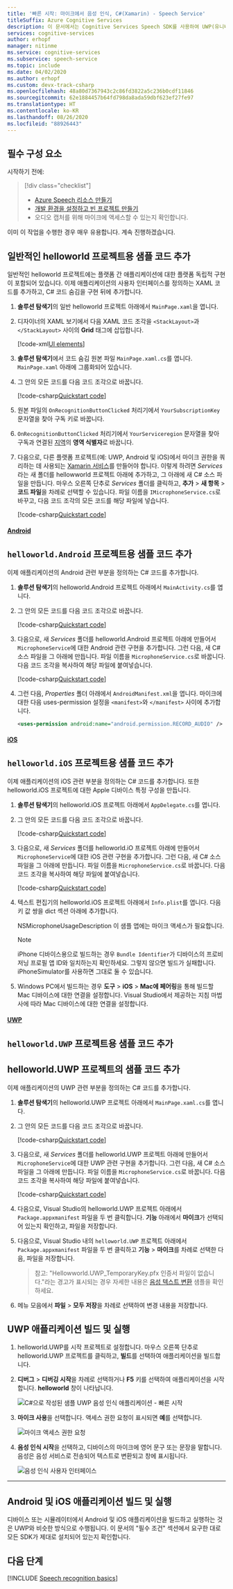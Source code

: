 ```yaml
---
title: '빠른 시작: 마이크에서 음성 인식, C#(Xamarin) - Speech Service'
titleSuffix: Azure Cognitive Services
description: 이 문서에서는 Cognitive Services Speech SDK를 사용하여 UWP(유니버설 Windows 플랫폼), Android 및 iOS용 플랫폼 간 C# Xamarin 애플리케이션을 만듭니다. 디바이스 또는 시뮬레이터의 마이크에서 실시간으로 음성을 텍스트로 변환합니다. 이 애플리케이션은 Speech SDK NuGet 패키지와 Microsoft Visual Studio 2019로 빌드되었습니다.
services: cognitive-services
author: erhopf
manager: nitinme
ms.service: cognitive-services
ms.subservice: speech-service
ms.topic: include
ms.date: 04/02/2020
ms.author: erhopf
ms.custom: devx-track-csharp
ms.openlocfilehash: 48a80d7367943c2c86fd3822a5c236b0cdf11846
ms.sourcegitcommit: 62e1884457b64fd798da8ada59dbf623ef27fe97
ms.translationtype: HT
ms.contentlocale: ko-KR
ms.lasthandoff: 08/26/2020
ms.locfileid: "88926443"
---
```

## <a name="prerequisites"></a>필수 구성 요소

시작하기 전에:

> [!div class="checklist"]
> * [Azure Speech 리소스 만들기](../../../../get-started.md)
> * [개발 환경을 설정하고 빈 프로젝트 만들기](../../../../quickstarts/setup-platform.md?tabs=xamarin&pivots=programming-language-csharp)
> * 오디오 캡처를 위해 마이크에 액세스할 수 있는지 확인합니다.

이미 이 작업을 수행한 경우 매우 유용합니다. 계속 진행하겠습니다.

## <a name="add-sample-code-for-the-common-helloworld-project"></a>일반적인 helloworld 프로젝트용 샘플 코드 추가

일반적인 helloworld 프로젝트에는 플랫폼 간 애플리케이션에 대한 플랫폼 독립적 구현이 포함되어 있습니다. 이제 애플리케이션의 사용자 인터페이스를 정의하는 XAML 코드를 추가하고, C# 코드 숨김을 구현 뒤에 추가합니다.

1. **솔루션 탐색기**의 일반 helloworld 프로젝트 아래에서 `MainPage.xaml`을 엽니다.

1. 디자이너의 XAML 보기에서 다음 XAML 코드 조각을 `<StackLayout>`과 `</StackLayout>` 사이의 **Grid** 태그에 삽입합니다.

   [!code-xml[UI elements](~/samples-cognitive-services-speech-sdk/quickstart/csharp/xamarin/helloworld/helloworld/MainPage.xaml)]

1. **솔루션 탐색기**에서 코드 숨김 원본 파일 `MainPage.xaml.cs`를 엽니다. `MainPage.xaml` 아래에 그룹화되어 있습니다.

1. 그 안의 모든 코드를 다음 코드 조각으로 바꿉니다.

   [!code-csharp[Quickstart code](~/samples-cognitive-services-speech-sdk/quickstart/csharp/xamarin/helloworld/helloworld/MainPage.xaml.cs)]

1. 원본 파일의 `OnRecognitionButtonClicked` 처리기에서 `YourSubscriptionKey` 문자열을 찾아 구독 키로 바꿉니다.


1. `OnRecognitionButtonClicked` 처리기에서 `YourServiceregion` 문자열을 찾아 구독과 연결된 [지역](https://aka.ms/speech/sdkregion)의 **영역 식별자**로 바꿉니다. 

1. 다음으로, 다른 플랫폼 프로젝트(예: UWP, Android 및 iOS)에서 마이크 권한을 쿼리하는 데 사용되는 [Xamarin 서비스](https://docs.microsoft.com/xamarin/android/app-fundamentals/services/creating-a-service/)를 만들어야 합니다. 이렇게 하려면 *Services*라는 새 폴더를 hellowworld 프로젝트 아래에 추가하고, 그 아래에 새 C# 소스 파일을 만듭니다. 마우스 오른쪽 단추로 *Services* 폴더를 클릭하고, **추가** > **새 항목** > **코드 파일**을 차례로 선택할 수 있습니다. 파일 이름을 `IMicrophoneService.cs`로 바꾸고, 다음 코드 조각의 모든 코드를 해당 파일에 넣습니다.

   [!code-csharp[Quickstart code](~/samples-cognitive-services-speech-sdk/quickstart/csharp/xamarin/helloworld/helloworld/Services/IMicrophoneService.cs)]

#### <a name="android"></a>[Android](#tab/x-android)
## <a name="add-sample-code-for-the-helloworldandroid-project"></a>`helloworld.Android` 프로젝트용 샘플 코드 추가

이제 애플리케이션의 Android 관련 부분을 정의하는 C# 코드를 추가합니다.

1. **솔루션 탐색기**의 helloworld.Android 프로젝트 아래에서 `MainActivity.cs`를 엽니다.

1. 그 안의 모든 코드를 다음 코드 조각으로 바꿉니다.

   [!code-csharp[Quickstart code](~/samples-cognitive-services-speech-sdk/quickstart/csharp/xamarin/helloworld/helloworld.Android/MainActivity.cs)]

1. 다음으로, 새 *Services* 폴더를 helloworld.Android 프로젝트 아래에 만들어서 `MicrophoneService`에 대한 Android 관련 구현을 추가합니다. 그런 다음, 새 C# 소스 파일을 그 아래에 만듭니다. 파일 이름을 `MicrophoneService.cs`로 바꿉니다. 다음 코드 조각을 복사하여 해당 파일에 붙여넣습니다.

   [!code-csharp[Quickstart code](~/samples-cognitive-services-speech-sdk/quickstart/csharp/xamarin/helloworld/helloworld.Android/Services/MicrophoneService.cs)]

1. 그런 다음, *Properties* 폴더 아래에서 `AndroidManifest.xml`을 엽니다. 마이크에 대한 다음 uses-permission 설정을 `<manifest>`와 `</manifest>` 사이에 추가합니다.

   ```xml
   <uses-permission android:name="android.permission.RECORD_AUDIO" />
   ```
   
#### <a name="ios"></a>[iOS](#tab/ios)
## <a name="add-sample-code-for-the-helloworldios-project"></a>`helloworld.iOS` 프로젝트용 샘플 코드 추가

이제 애플리케이션의 iOS 관련 부분을 정의하는 C# 코드를 추가합니다. 또한 helloworld.iOS 프로젝트에 대한 Apple 디바이스 특정 구성을 만듭니다.

1. **솔루션 탐색기**의 helloworld.iOS 프로젝트 아래에서 `AppDelegate.cs`를 엽니다.

1. 그 안의 모든 코드를 다음 코드 조각으로 바꿉니다.

   [!code-csharp[Quickstart code](~/samples-cognitive-services-speech-sdk/quickstart/csharp/xamarin/helloworld/helloworld.iOS/AppDelegate.cs)]

1. 다음으로, 새 *Services* 폴더를 helloworld.iO 프로젝트 아래에 만들어서 `MicrophoneService`에 대한 iOS 관련 구현을 추가합니다. 그런 다음, 새 C# 소스 파일을 그 아래에 만듭니다. 파일 이름을 `MicrophoneService.cs`로 바꿉니다. 다음 코드 조각을 복사하여 해당 파일에 붙여넣습니다.

   [!code-csharp[Quickstart code](~/samples-cognitive-services-speech-sdk/quickstart/csharp/xamarin/helloworld/helloworld.iOS/Services/MicrophoneService.cs)]

1. 텍스트 편집기의 helloworld.iOS 프로젝트 아래에서 `Info.plist`를 엽니다. 다음 키 값 쌍을 dict 섹션 아래에 추가합니다.

   <key>NSMicrophoneUsageDescription</key>
   <string>이 샘플 앱에는 마이크 액세스가 필요합니다.</string>

   > [!NOTE]
   > iPhone 디바이스용으로 빌드하는 경우 `Bundle Identifier`가 디바이스의 프로비저닝 프로필 앱 ID와 일치하는지 확인하세요. 그렇지 않으면 빌드가 실패합니다. iPhoneSimulator를 사용하면 그대로 둘 수 있습니다.

1. Windows PC에서 빌드하는 경우 **도구** > **iOS** > **Mac에 페어링**을 통해 빌드할 Mac 디바이스에 대한 연결을 설정합니다. Visual Studio에서 제공하는 지침 마법사에 따라 Mac 디바이스에 대한 연결을 설정합니다.

#### <a name="uwp"></a>[UWP](#tab/helloworlduwp)
## <a name="add-sample-code-for-the-helloworlduwp-project"></a>`helloworld.UWP` 프로젝트용 샘플 코드 추가

## <a name="add-sample-code-for-the-helloworlduwp-project"></a>helloworld.UWP 프로젝트의 샘플 코드 추가

이제 애플리케이션의 UWP 관련 부분을 정의하는 C# 코드를 추가합니다.

1. **솔루션 탐색기**의 helloworld.UWP 프로젝트 아래에서 `MainPage.xaml.cs`를 엽니다.

1. 그 안의 모든 코드를 다음 코드 조각으로 바꿉니다.

   [!code-csharp[Quickstart code](~/samples-cognitive-services-speech-sdk/quickstart/csharp/xamarin/helloworld/helloworld.UWP/MainPage.xaml.cs)]

1. 다음으로, 새 *Services* 폴더를 helloworld.UWP 프로젝트 아래에 만들어서 `MicrophoneService`에 대한 UWP 관련 구현을 추가합니다. 그런 다음, 새 C# 소스 파일을 그 아래에 만듭니다. 파일 이름을 `MicrophoneService.cs`로 바꿉니다. 다음 코드 조각을 복사하여 해당 파일에 붙여넣습니다.

   [!code-csharp[Quickstart code](~/samples-cognitive-services-speech-sdk/quickstart/csharp/xamarin/helloworld/helloworld.UWP/Services/MicrophoneService.cs)]

1. 다음으로, Visual Studio의 helloworld.UWP 프로젝트 아래에서 `Package.appxmanifest` 파일을 두 번 클릭합니다. **기능** 아래에서 **마이크**가 선택되어 있는지 확인하고, 파일을 저장합니다.

1. 다음으로, Visual Studio 내의 `helloworld.UWP` 프로젝트 아래에서 `Package.appxmanifest` 파일을 두 번 클릭하고 **기능** > **마이크**를 차례로 선택한 다음, 파일을 저장합니다.
   > 참고: "Hellowworld.UWP_TemporaryKey.pfx 인증서 파일이 없습니다."라는 경고가 표시되는 경우 자세한 내용은 [음성 텍스트 변환](~/articles/cognitive-services/Speech-Service/quickstarts/speech-to-text-from-microphone.md?pivots=programming-language-csharp&tabs=uwp) 샘플을 확인하세요.

1. 메뉴 모음에서 **파일** > **모두 저장**을 차례로 선택하여 변경 내용을 저장합니다.

## <a name="build-and-run-the-uwp-application"></a>UWP 애플리케이션 빌드 및 실행

1. helloworld.UWP를 시작 프로젝트로 설정합니다. 마우스 오른쪽 단추로 helloworld.UWP 프로젝트를 클릭하고, **빌드**를 선택하여 애플리케이션을 빌드합니다.

1. **디버그** > **디버깅 시작**을 차례로 선택하거나 **F5** 키를 선택하여 애플리케이션을 시작합니다. **helloworld** 창이 나타납니다.

   ![C#으로 작성된 샘플 UWP 음성 인식 애플리케이션 - 빠른 시작](../../../../media/sdk/qs-csharp-xamarin-helloworld-uwp-window.png)

1. **마이크 사용**을 선택합니다. 액세스 권한 요청이 표시되면 **예**를 선택합니다.

   ![마이크 액세스 권한 요청](../../../../media/sdk/qs-csharp-xamarin-uwp-access-prompt.png)

1. **음성 인식 시작**을 선택하고, 디바이스의 마이크에 영어 문구 또는 문장을 말합니다. 음성은 음성 서비스로 전송되어 텍스트로 변환되고 창에 표시됩니다.

   ![음성 인식 사용자 인터페이스](../../../../media/sdk/qs-csharp-xamarin-uwp-ui-result.png)
* * *

## <a name="build-and-run-the-android-and-ios-applications"></a>Android 및 iOS 애플리케이션 빌드 및 실행

디바이스 또는 시뮬레이터에서 Android 및 iOS 애플리케이션을 빌드하고 실행하는 것은 UWP와 비슷한 방식으로 수행됩니다. 이 문서의 "필수 조건" 섹션에서 요구한 대로 모든 SDK가 제대로 설치되어 있는지 확인합니다.

## <a name="next-steps"></a>다음 단계

[!INCLUDE [Speech recognition basics](../../speech-to-text-next-steps.md)]
